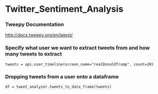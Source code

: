 # Twitter_Sentiment_Analysis


### Tweepy Documentation
http://docs.tweepy.org/en/latest/


### Specify what user we want to extract tweets from and how many tweets to extract
`tweets = api.user_timeline(screen_name="realDonaldTrump", count=20)`

### Dropping tweets from a user onto a dataframe 
`df = tweet_analyzer.tweets_to_data_frame(tweets)`
